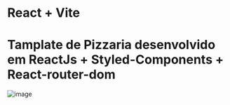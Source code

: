 # React + Vite
# Tamplate de Pizzaria desenvolvido em ReactJs + Styled-Components + React-router-dom


![image](https://github.com/carolinefreitasalegre/buona-massa/assets/113471098/5a12a765-4cad-42ee-852e-8eac09de137a)

